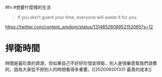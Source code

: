 #fn #想要什麼樣的生活

>If you don’t guard your time, everyone will waste it for you.

https://twitter.com/content_wisdom/status/1314852608952152065?s=12

# 捍衛時間
時間是最珍貴的資源，但如果自己不好好珍惜並捍衛，別人是很樂意幫我們浪費的，因為大家從不把別人的時間看得多重要。[[202009201331 最貴的成本]]